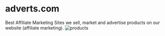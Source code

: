 # adverts.com
Best Affiliate Marketing Sites
we sell, market and advertise products on our website  (affiliate marketing).
![products](https://photo.app.goo.gl/a2CXrP9CmC9NJvs79)
